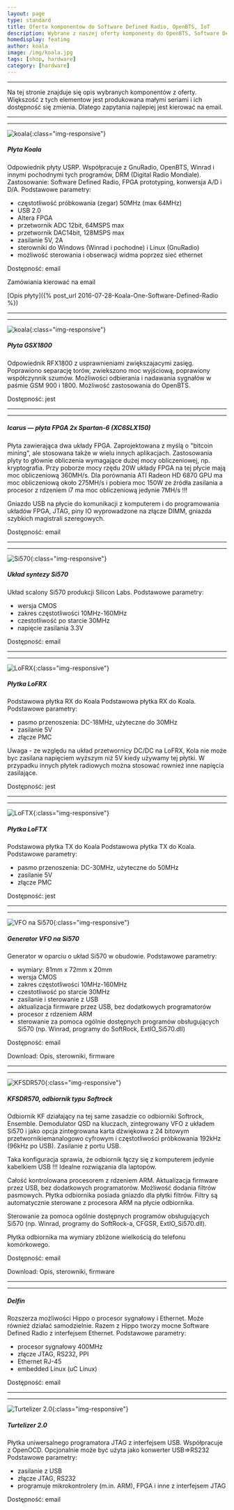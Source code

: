 ```yaml
---
layout: page
type: standard
title: Oferta komponentow do Software Defined Radio, OpenBTS, IoT
description: Wybrane z naszej oferty komponenty do OpenBTS, Software Define Radio.
homedisplay: featimg
author: koala
image: /img/koala.jpg
tags: [shop, hardware]
category: [hardware]
---
```


***
Na tej stronie znajduje się opis wybranych komponentów z oferty. Większość z tych elementow jest produkowana małymi seriami i ich dostępność się zmienia. Dlatego zapytania najlepiej jest kierować na email.

***
***
![koala](/img/koala.jpg){:class="img-responsive"}
##### Płyta Koala
Odpowiednik płyty USRP. Współpracuje z GnuRadio, OpenBTS, Winrad i innymi pochodnymi tych programów, DRM (Digital Radio Mondiale).
Zastosowanie: Software Defined Radio, FPGA prototyping, konwersja A/D i D/A.
Podstawowe parametry:
- częstotliwość próbkowania (zegar) 50MHz (max 64MHz)
- USB 2.0
- Altera FPGA
- przetwornik ADC 12bit, 64MSPS max
- przetwornik DAC14bit, 128MSPS max
- zasilanie 5V, 2A
- sterowniki do Windows (Winrad i pochodne) i Linux (GnuRadio)
- możliwość sterowania i obserwacji widma poprzez sieć ethernet

Dostępność: email

Zamówiania kierować na email

[Opis płyty]({% post_url 2016-07-28-Koala-One-Software-Defined-Radio %})

***
***
![koala](/img/DSC05726_640x480.JPG){:class="img-responsive"}
##### Płyta GSX1800
Odpowiednik RFX1800 z usprawnieniami zwiększajacymi zasięg.
Poprawiono separację torów, zwiekszono moc wyjściową, poprawiony współczynnik szumów.
Możliwości odbierania i nadawania sygnałów w paśmie GSM 900 i 1800.
Możliwość zastosowania do OpenBTS.

Dostępność: jest

***
***
##### Icarus — płyta FPGA 2x Spartan-6 (XC6SLX150)
Płyta zawierająca dwa układy FPGA. Zaprojektowana z myślą  o "bitcoin mining", ale stosowana także w wielu innych aplikacjach. Zastosowania plyty to głównie obliczenia wymagające dużej mocy obliczeniowej, np. kryptografia. Przy poborze mocy rzędu 20W układy FPGA na tej płycie mają moc obliczeniową 360MH/s. Dla porównania ATI Radeon HD 6870 GPU ma moc obliczeniową około 275MH/s i pobiera moc 150W ze źródła zasilania a procesor z rdzeniem i7 ma moc obliczeniową jedynie 7MH/s !!!

Gniazdo USB na płycie do komunikacji z komputerem i do programowania układów FPGA, JTAG, piny IO wyprowadzone na złącze DIMM, gniazda szybkich magistrali szeregowych.

Dostępność: email

***
***
![Si570](/img/2015/si570.jpg){:class="img-responsive"}
##### Układ syntezy Si570
Układ scalony Si570 produkcji Silicon Labs.
Podstawowe parametry:
- wersja CMOS
- zakres częstotliwości 10MHz-160MHz
- czestotliwość po starcie 30MHz
- napięcie zasilania 3.3V

Dostępność: email

***
***
![LoFRX](/img/2015/lofrxsmall.jpg){:class="img-responsive"}
##### Płytka LoFRX
Podstawowa płytka RX do Koala
Podstawowa płytka RX do Koala.
Podstawowe parametry:
- pasmo przenoszenia: DC-18MHz, użyteczne do 30MHz
- zasilanie 5V
- złącze PMC

Uwaga - ze względu na układ przetwornicy DC/DC na LoFRX, Kola nie może byc zasilana napięciem wyższym niż 5V kiedy używamy tej płytki. W przypadku innych płytek radiowych można stosować rownież inne napięcia zasilające.

Dostępność: jest

***
***
![LoFTX](/img/2015/loftxsmall.jpg){:class="img-responsive"}
##### Płytka LoFTX
Podstawowa płytka TX do Koala
Podstawowa płytka TX do Koala.
Podstawowe parametry:
- pasmo przenoszenia: DC-30MHz, użyteczne do 50MHz
- zasilanie 5V
- złącze PMC

Dostępność: jest

***
***
![VFO na Si570](/img/2015/vfo_si570.jpg){:class="img-responsive"}
##### Generator VFO na Si570
Generator w oparciu o układ Si570 w obudowie.
Podstawowe parametry:
- wymiary: 81mm x 72mm x 20mm
- wersja CMOS
- zakres częstotliwości 10MHz-160MHz
- czestotliwość po starcie 30MHz
- zasilanie i sterowanie z USB
- aktualizacja firmware przez USB, bez dodatkowych programatorów
- procesor z rdzeniem ARM
- sterowanie za pomoca ogólnie dostępnych programów obsługujących Si570 (np. Winrad, programy do SoftRock, ExtIO_Si570.dll)

Dostępność: email

Download: Opis, sterowniki, firmware

***
***
![KFSDR570](/img/2015/b802s.jpg){:class="img-responsive"}
##### KFSDR570, odbiornik typu Softrock  
Odbiornik KF działający na tej same zasadzie co odbiorniki Softrock, Ensemble. Demodulator QSD na kluczach, zintegrowany VFO z układem Si570 i jako opcja zintegrowana karta dźwiękowa z 24 bitowym przetwornikiemanalogowo cyfrowym i częstotliwości próbkowania 192kHz (96kHz po USB). Zasilanie z portu USB.

Taka konfiguracja sprawia, że odbiornik łączy się z komputerem jedynie kabelkiem USB !!!
Idealne rozwiązania dla laptopów.

Całość kontrolowana procesorem z rdzeniem ARM. Aktualizacja firmware przez USB, bez dodatkowych programatorów.
Możliwość dodania filtrów pasmowych. Płytka odbiornika posiada gniazdo dla płytki filtrów. Filtry są automatycznie sterowane z procesora ARM na płycie odbiornika.

Sterowanie za pomoca ogólnie dostępnych programów obsługujących Si570 (np. Winrad, programy do SoftRock-a, CFGSR, ExtIO_Si570.dll).

Płytka odbiornika ma wymiary zbliżone wielkością do telefonu komórkowego.

Dostępność: email

Download: Opis, sterowniki, firmware

***
***
##### Delfin
Rozszerza możliwości Hippo o procesor sygnałowy i Ethernet.
Może również działać samodzielnie. Razem z Hippo tworzy mocne Software Defined Radio z interfejsem Ethernet.
Podstawowe parametry:
- procesor sygnałowy 400MHz
- złącze JTAG, RS232, PPI
- Ethernet RJ-45
- embedded Linux (uC Linux)

Dostępność: email

***
***
![Turtelizer 2.0](/img/2015/turt2b.jpg){:class="img-responsive"}
##### Turtelizer 2.0
Płytka uniwersalnego programatora JTAG z interfejsem USB. Współpracuje z OpenOCD. Opcjonalnie może być użyta jako konwerter USB=>RS232
Podstawowe parametry:
- zasilanie z USB
- złącze JTAG, RS232
- programuje mikrokontrolery (m.in. ARM), FPGA i inne z interfejsem JTAG

Dostępność: email
